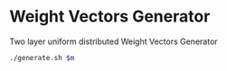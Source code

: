 # Weight Vectors Generator

Two layer uniform distributed Weight Vectors Generator
```bash
./generate.sh $m
```
